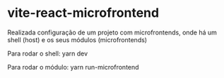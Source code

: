 # vite-react-microfrontend


Realizada configuração de um projeto com microfrontends, onde há um shell (host) e os seus módulos (microfrontends)

Para rodar o shell: yarn dev

Para rodar o módulo: yarn run-microfrontend
